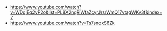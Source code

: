 * https://www.youtube.com/watch?v=WDgIEq2vP2o&list=PL8X2nqRlWfaZcyrJrsrWmQ17vtagWKv3f&index=7
* https://www.youtube.com/watch?v=Ts7snqxS6Zk
